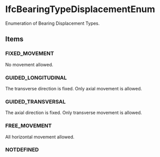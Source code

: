 # IfcBearingTypeDisplacementEnum

Enumeration of Bearing Displacement Types.

## Items

### FIXED_MOVEMENT
No movement allowed.

### GUIDED_LONGITUDINAL
The transverse direction is fixed. Only axial movement is allowed.

### GUIDED_TRANSVERSAL
The axial direction is fixed. Only transverse movement is allowed.

### FREE_MOVEMENT
All horizontal movement allowed.

### NOTDEFINED

